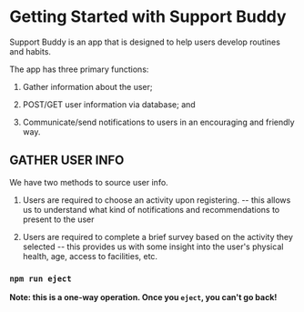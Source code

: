 # Getting Started with Support Buddy

Support Buddy is an app that is designed to help users develop routines and habits. 

The app has three primary functions:

1. Gather information about the user;

2. POST/GET user information via database; and

3. Communicate/send notifications to users in an encouraging and friendly way.

## GATHER USER INFO

We have two methods to source user info.

1. Users are required to choose an activity upon registering.
-- this allows us to understand what kind of notifications and recommendations to present to the user

2. Users are required to complete a brief survey based on the activity they selected
-- this provides us with some insight into the user's physical health, age, access to facilities, etc.

### `npm run eject`

**Note: this is a one-way operation. Once you `eject`, you can't go back!**
